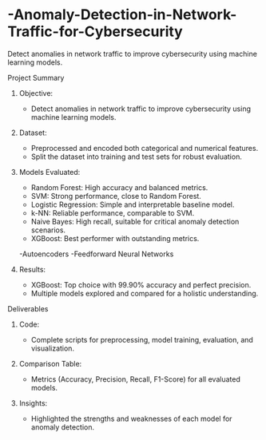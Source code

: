 # -Anomaly-Detection-in-Network-Traffic-for-Cybersecurity
Detect anomalies in network traffic to improve cybersecurity using machine learning models.

 Project Summary
1. Objective:
   - Detect anomalies in network traffic to improve cybersecurity using machine learning models.

2. Dataset:
   - Preprocessed and encoded both categorical and numerical features.
   - Split the dataset into training and test sets for robust evaluation.

3. Models Evaluated:
   - Random Forest: High accuracy and balanced metrics.
   - SVM: Strong performance, close to Random Forest.
   - Logistic Regression: Simple and interpretable baseline model.
   - k-NN: Reliable performance, comparable to SVM.
   - Naive Bayes: High recall, suitable for critical anomaly detection scenarios.
   - XGBoost: Best performer with outstanding metrics.

   -Autoencoders
   -Feedforward Neural Networks

4. Results:
   - XGBoost: Top choice with 99.90% accuracy and perfect precision.
   - Multiple models explored and compared for a holistic understanding.



 Deliverables
1. Code:
   - Complete scripts for preprocessing, model training, evaluation, and visualization.

2. Comparison Table:
   - Metrics (Accuracy, Precision, Recall, F1-Score) for all evaluated models.

3. Insights:
   - Highlighted the strengths and weaknesses of each model for anomaly detection.

